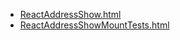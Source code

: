* [ReactAddressShow.html](ReactAddressShow.html)
* [ReactAddressShowMountTests.html](ReactAddressShowMountTests.html)